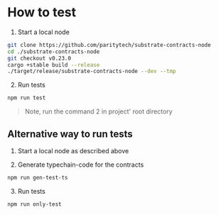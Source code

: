 # How to test

1) Start a local node

```bash
git clone https://github.com/paritytech/substrate-contracts-node
cd ./substrate-contracts-node
git checkout v0.23.0
cargo +stable build --release
./target/release/substrate-contracts-node --dev --tmp
```

2) Run tests

```bash
npm run test
```

> Note, run the command 2 in project' root directory

## Alternative way to run tests

1) Start a local node as described above

2) Generate typechain-code for the contracts

```bash
npm run gen-test-ts
```

3) Run tests

```bash
npm run only-test
```